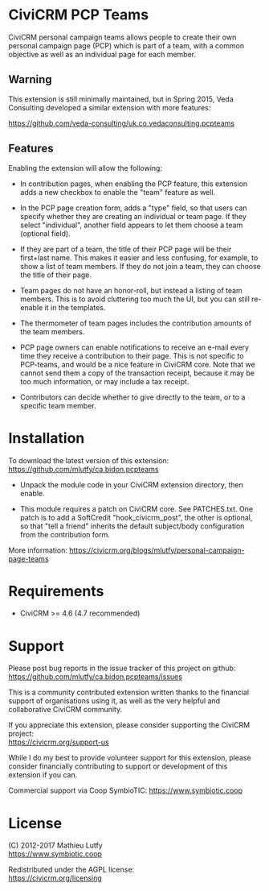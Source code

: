 CiviCRM PCP Teams
=================

CiviCRM personal campaign teams allows people to create their own personal
campaign page (PCP) which is part of a team, with a common objective as well
as an individual page for each member.

## Warning

This extension is still minimally maintained, but in Spring 2015, Veda
Consulting developed a similar extension with more features:

https://github.com/veda-consulting/uk.co.vedaconsulting.pcpteams

## Features

Enabling the extension will allow the following:

* In contribution pages, when enabling the PCP feature, this extension
  adds a new checkbox to enable the "team" feature as well.

* In the PCP page creation form, adds a "type" field, so that users can
  specify whether they are creating an individual or team page.  If they
  select "individual", another field appears to let them choose a team
  (optional field).

* If they are part of a team, the title of their PCP page will be their
  first+last name. This makes it easier and less confusing, for example,
  to show a list of team members. If they do not join a team, they can
  choose the title of their page.

* Team pages do not have an honor-roll, but instead a listing of team
  members. This is to avoid cluttering too much the UI, but you can still
  re-enable it in the templates.

* The thermometer of team pages includes the contribution amounts of
  the team members.

* PCP page owners can enable notifications to receive an e-mail every
  time they receive a contribution to their page. This is not specific
  to PCP-teams, and would be a nice feature in CiviCRM core.  Note that
  we cannot send them a copy of the transaction receipt, because it may
  be too much information, or may include a tax receipt.

* Contributors can decide whether to give directly to the team, or to
  a specific team member.

Installation
============

To download the latest version of this extension:
https://github.com/mlutfy/ca.bidon.pcpteams

* Unpack the module code in your CiviCRM extension directory, then enable.

* This module requires a patch on CiviCRM core. See PATCHES.txt.
  One patch is to add a SoftCredit "hook_civicrm_post", the other is optional,
  so that "tell a friend" inherits the default subject/body configuration from
  the contribution form.

More information:
https://civicrm.org/blogs/mlutfy/personal-campaign-page-teams

Requirements
============

- CiviCRM >= 4.6 (4.7 recommended)

Support
=======

Please post bug reports in the issue tracker of this project on github:  
https://github.com/mlutfy/ca.bidon.pcpteams/issues

This is a community contributed extension written thanks to the financial
support of organisations using it, as well as the very helpful and collaborative
CiviCRM community.

If you appreciate this extension, please consider supporting the CiviCRM project:  
https://civicrm.org/support-us

While I do my best to provide volunteer support for this extension, please
consider financially contributing to support or development of this extension
if you can.

Commercial support via Coop SymbioTIC: <https://www.symbiotic.coop>

License
=======

(C) 2012-2017 Mathieu Lutfy  
https://www.symbiotic.coop

Redistributed under the AGPL license:  
https://civicrm.org/licensing
